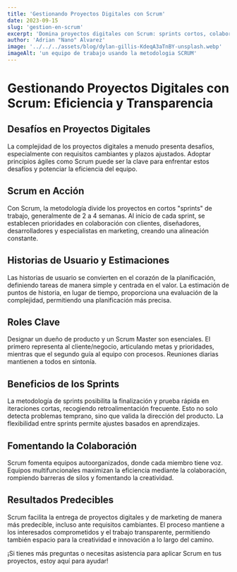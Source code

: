 ```yaml
---
title: 'Gestionando Proyectos Digitales con Scrum'
date: 2023-09-15
slug: 'gestion-en-scrum'
excerpt: 'Domina proyectos digitales con Scrum: sprints cortos, colaboración eficiente y resultados predecibles. Descubre cómo potenciar tu equipo.'
author: 'Adrian "Nano" Alvarez'
image: '../../../assets/blog/dylan-gillis-KdeqA3aTnBY-unsplash.webp'
imageAlt: 'un equipo de trabajo usando la metodologia SCRUM'
---
```


# Gestionando Proyectos Digitales con Scrum: Eficiencia y Transparencia

## Desafíos en Proyectos Digitales

La complejidad de los proyectos digitales a menudo presenta desafíos, especialmente con requisitos cambiantes y plazos ajustados. Adoptar principios ágiles como Scrum puede ser la clave para enfrentar estos desafíos y potenciar la eficiencia del equipo.

## Scrum en Acción

Con Scrum, la metodología divide los proyectos en cortos "sprints" de trabajo, generalmente de 2 a 4 semanas. Al inicio de cada sprint, se establecen prioridades en colaboración con clientes, diseñadores, desarrolladores y especialistas en marketing, creando una alineación constante.

## Historias de Usuario y Estimaciones

Las historias de usuario se convierten en el corazón de la planificación, definiendo tareas de manera simple y centrada en el valor. La estimación de puntos de historia, en lugar de tiempo, proporciona una evaluación de la complejidad, permitiendo una planificación más precisa.

## Roles Clave

Designar un dueño de producto y un Scrum Master son esenciales. El primero representa al cliente/negocio, articulando metas y prioridades, mientras que el segundo guía al equipo con procesos. Reuniones diarias mantienen a todos en sintonía.

## Beneficios de los Sprints

La metodología de sprints posibilita la finalización y prueba rápida en iteraciones cortas, recogiendo retroalimentación frecuente. Esto no solo detecta problemas temprano, sino que valida la dirección del producto. La flexibilidad entre sprints permite ajustes basados en aprendizajes.

## Fomentando la Colaboración

Scrum fomenta equipos autoorganizados, donde cada miembro tiene voz. Equipos multifuncionales maximizan la eficiencia mediante la colaboración, rompiendo barreras de silos y fomentando la creatividad.

## Resultados Predecibles

Scrum facilita la entrega de proyectos digitales y de marketing de manera más predecible, incluso ante requisitos cambiantes. El proceso mantiene a los interesados comprometidos y el trabajo transparente, permitiendo también espacio para la creatividad e innovación a lo largo del camino.

¡Si tienes más preguntas o necesitas asistencia para aplicar Scrum en tus proyectos, estoy aquí para ayudar!